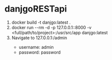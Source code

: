 # danjgoRESTapi

1. docker build -t danjgo:latest .
2. docker run --rm -d -p 127.0.0.1:<openPort>:8000 -v <full/path/to/project>:/usr/src/app danjgo:latest
3. Navigate to 127.0.0.1:<openPort>/admin
    - username: admin
    - password: password
